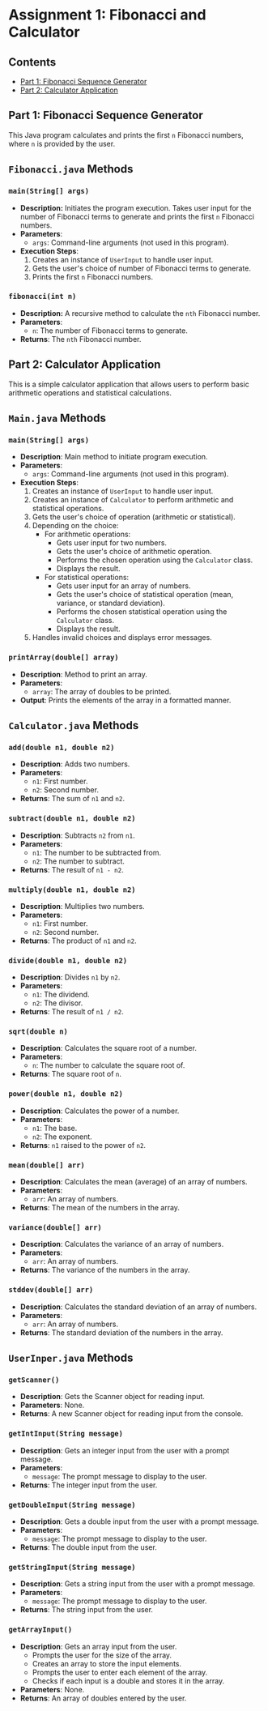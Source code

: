 # Assignment 1: Fibonacci and Calculator

## Contents

- [Part 1: Fibonacci Sequence Generator](#part-1-fibonacci-sequence-generator)
- [Part 2: Calculator Application](#part-2-calculator-application)


## Part 1: Fibonacci Sequence Generator

This Java program calculates and prints the first `n` Fibonacci numbers, where `n` is provided by the user.

## `Fibonacci.java` Methods

### `main(String[] args)`
- **Description:** Initiates the program execution. Takes user input for the number of Fibonacci terms to generate and prints the first `n` Fibonacci numbers.
- **Parameters**:
  - `args`: Command-line arguments (not used in this program).
- **Execution Steps**:
  1. Creates an instance of `UserInput` to handle user input.
  2. Gets the user's choice of number of Fibonacci terms to generate.
  3. Prints the first `n` Fibonacci numbers.

### `fibonacci(int n)`
- **Description:** A recursive method to calculate the `nth` Fibonacci number.
- **Parameters**:
    - `n`: The number of Fibonacci terms to generate.
- **Returns**: The `nth` Fibonacci number.


## Part 2: Calculator Application

This is a simple calculator application that allows users to perform basic arithmetic operations and statistical calculations.

## `Main.java` Methods

### `main(String[] args)`
- **Description**: Main method to initiate program execution.
- **Parameters**:
  - `args`: Command-line arguments (not used in this program).
- **Execution Steps**:
  1. Creates an instance of `UserInput` to handle user input.
  2. Creates an instance of `Calculator` to perform arithmetic and statistical operations.
  3. Gets the user's choice of operation (arithmetic or statistical).
  4. Depending on the choice:
      - For arithmetic operations:
          - Gets user input for two numbers.
          - Gets the user's choice of arithmetic operation.
          - Performs the chosen operation using the `Calculator` class.
          - Displays the result.
      - For statistical operations:
          - Gets user input for an array of numbers.
          - Gets the user's choice of statistical operation (mean, variance, or standard deviation).
          - Performs the chosen statistical operation using the `Calculator` class.
          - Displays the result.
  5. Handles invalid choices and displays error messages.

### `printArray(double[] array)`
- **Description**: Method to print an array.
- **Parameters**:
  - `array`: The array of doubles to be printed.
- **Output**: Prints the elements of the array in a formatted manner.


## `Calculator.java` Methods

### `add(double n1, double n2)`
- **Description**: Adds two numbers.
- **Parameters**:
  - `n1`: First number.
  - `n2`: Second number.
- **Returns**: The sum of `n1` and `n2`.

### `subtract(double n1, double n2)`
- **Description**: Subtracts `n2` from `n1`.
- **Parameters**:
  - `n1`: The number to be subtracted from.
  - `n2`: The number to subtract.
- **Returns**: The result of `n1 - n2`.

### `multiply(double n1, double n2)`
- **Description**: Multiplies two numbers.
- **Parameters**:
  - `n1`: First number.
  - `n2`: Second number.
- **Returns**: The product of `n1` and `n2`.

### `divide(double n1, double n2)`
- **Description**: Divides `n1` by `n2`.
- **Parameters**:
  - `n1`: The dividend.
  - `n2`: The divisor.
- **Returns**: The result of `n1 / n2`.

### `sqrt(double n)`
- **Description**: Calculates the square root of a number.
- **Parameters**:
  - `n`: The number to calculate the square root of.
- **Returns**: The square root of `n`.

### `power(double n1, double n2)`
- **Description**: Calculates the power of a number.
- **Parameters**:
  - `n1`: The base.
  - `n2`: The exponent.
- **Returns**: `n1` raised to the power of `n2`.

### `mean(double[] arr)`
- **Description**: Calculates the mean (average) of an array of numbers.
- **Parameters**:
  - `arr`: An array of numbers.
- **Returns**: The mean of the numbers in the array.

### `variance(double[] arr)`
- **Description**: Calculates the variance of an array of numbers.
- **Parameters**:
  - `arr`: An array of numbers.
- **Returns**: The variance of the numbers in the array.

### `stddev(double[] arr)`
- **Description**: Calculates the standard deviation of an array of numbers.
- **Parameters**:
  - `arr`: An array of numbers.
- **Returns**: The standard deviation of the numbers in the array.


## `UserInper.java` Methods

### `getScanner()`
- **Description**: Gets the Scanner object for reading input.
- **Parameters**: None.
- **Returns**: A new Scanner object for reading input from the console.

### `getIntInput(String message)`
- **Description**: Gets an integer input from the user with a prompt message.
- **Parameters**:
  - `message`: The prompt message to display to the user.
- **Returns**: The integer input from the user.

### `getDoubleInput(String message)`
- **Description**: Gets a double input from the user with a prompt message.
- **Parameters**:
  - `message`: The prompt message to display to the user.
- **Returns**: The double input from the user.

### `getStringInput(String message)`
- **Description**: Gets a string input from the user with a prompt message.
- **Parameters**:
  - `message`: The prompt message to display to the user.
- **Returns**: The string input from the user.

### `getArrayInput()`
- **Description**: Gets an array input from the user.
  - Prompts the user for the size of the array.
  - Creates an array to store the input elements.
  - Prompts the user to enter each element of the array.
  - Checks if each input is a double and stores it in the array.
- **Parameters**: None.
- **Returns**: An array of doubles entered by the user.
